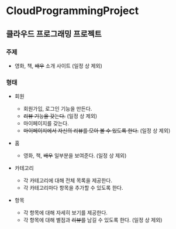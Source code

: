 # CloudProgrammingProject

## 클라우드 프로그래밍 프로젝트

### 주제

- 영화, 책, ~~배우~~ 소개 사이트 (일정 상 제외)

### 형태

- 회원

  - 회원가입, 로그인 기능을 만든다.
  - ~~리뷰 기능을 갖는다.~~ (일정 상 제외)
  - 마이페이지를 갖는다.
  - ~~마이페이지에서 자신의 리뷰를 모아 볼 수 있도록 한다.~~ (일정 상 제외)

- 홈

  - 영화, 책, ~~배우~~ 일부분을 보여준다. (일정 상 제외)

- 카테고리

  - 각 카테고리에 대해 전체 목록을 제공한다.
  - 각 카테고리마다 항목을 추가할 수 있도록 한다.

- 항목
  - 각 항목에 대해 자세히 보기를 제공한다.
  - 각 항목에 대해 별점과 ~~리뷰를~~ 남길 수 있도록 한다. (일정 상 제외)
